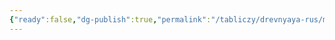 ```yaml
---
{"ready":false,"dg-publish":true,"permalink":"/tabliczy/drevnyaya-rus/mitropolit-aleksej-s-zhitiem/","dgPassFrontmatter":true}
---
```



